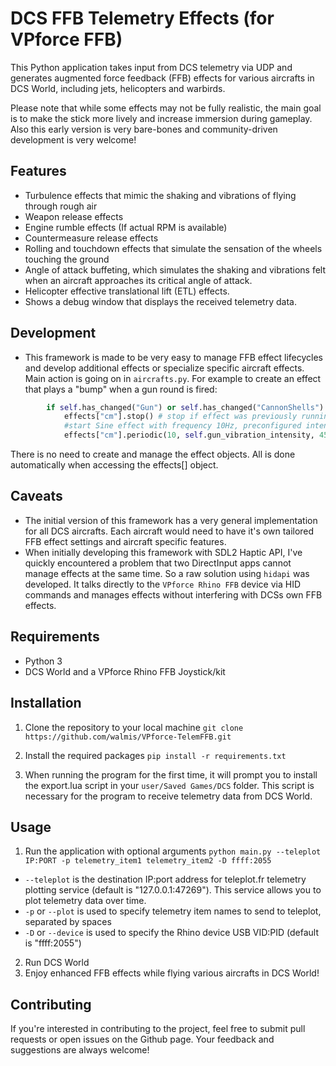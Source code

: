 # DCS FFB Telemetry Effects (for VPforce FFB)

This Python application takes input from DCS telemetry via UDP and generates augmented force feedback (FFB) effects for various aircrafts in DCS World, including jets, helicopters and warbirds. 

Please note that while some effects may not be fully realistic, the main goal is to make the stick more lively and increase immersion during gameplay. 
Also this early version is very bare-bones and community-driven development is very welcome!

## Features
- Turbulence effects that mimic the shaking and vibrations of flying through rough air
- Weapon release effects
- Engine rumble effects (If actual RPM is available) 
- Countermeasure release effects
- Rolling and touchdown effects that simulate the sensation of the wheels touching the ground
- Angle of attack buffeting, which simulates the shaking and vibrations felt when an aircraft approaches its critical angle of attack.
- Helicopter effective translational lift (ETL) effects.
- Shows a debug window that displays the received telemetry data.

## Development

- This framework is made to be very easy to manage FFB effect lifecycles and develop additional effects or specialize specific aircraft effects.
Main action is going on in `aircrafts.py`. 
For example to create an effect that plays a "bump" when a gun round is fired:
```python
        if self.has_changed("Gun") or self.has_changed("CannonShells"): 
            effects["cm"].stop() # stop if effect was previously running
            #start Sine effect with frequency 10Hz, preconfigured intensity, 45 deg angle and total duration of 50ms
            effects["cm"].periodic(10, self.gun_vibration_intensity, 45, duration=50).start()
```
There is no need to create and manage the effect objects. All is done automatically when accessing the effects[] object.

## Caveats

- The initial version of this framework has a very general implementation for all DCS aircrafts. Each aircraft would need to have it's own tailored FFB effect settings and aircraft specific features.
- When initially developing this framework with SDL2 Haptic API, I've quickly encountered a problem that two DirectInput apps cannot manage effects at the same time. So a raw solution using `hidapi` was developed. It talks directly to the `VPforce Rhino FFB` device via HID commands and manages effects without interfering with DCSs own FFB effects.

## Requirements
- Python 3
- DCS World and a VPforce Rhino FFB Joystick/kit

## Installation
1. Clone the repository to your local machine
`git clone https://github.com/walmis/VPforce-TelemFFB.git`

2. Install the required packages
`pip install -r requirements.txt`

3. When running the program for the first time, it will prompt you to install the export.lua script in your `user/Saved Games/DCS` folder. This script is necessary for the program to receive telemetry data from DCS World.

## Usage
1. Run the application with optional arguments
`python main.py --teleplot IP:PORT -p telemetry_item1 telemetry_item2 -D ffff:2055`
- `--teleplot` is the destination IP:port address for teleplot.fr telemetry plotting service (default is "127.0.0.1:47269"). This service allows you to plot telemetry data over time.
- `-p` or `--plot` is used to specify telemetry item names to send to teleplot, separated by spaces
- `-D` or `--device` is used to specify the Rhino device USB VID:PID (default is "ffff:2055")
2. Run DCS World
3. Enjoy enhanced FFB effects while flying various aircrafts in DCS World!

## Contributing
If you're interested in contributing to the project, feel free to submit pull requests or open issues on the Github page. Your feedback and suggestions are always welcome!
